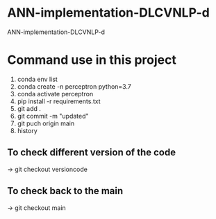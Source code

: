# ANN-implementation-DLCVNLP-d
ANN-implementation-DLCVNLP-d


# Command use in this project 
1. conda env list 
2. conda create -n perceptron python=3.7 
3. conda activate perceptron 
4. pip install -r requirements.txt 
5. git add . 
6. git commit -m "updated" 
7. git puch origin main 
8. history 

## To check different version of the code 
-> git checkout versioncode 

## To check back to the main 
-> git checkout main 

